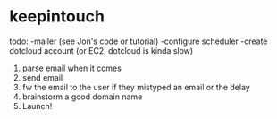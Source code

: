 keepintouch
===========

todo:
-mailer (see Jon's code or tutorial)
-configure scheduler
-create dotcloud account (or EC2, dotcloud is kinda slow)


1. parse email when it comes
2. send email
3. fw the email to the user if they mistyped an email or the delay
4. brainstorm a good domain name
5. Launch!